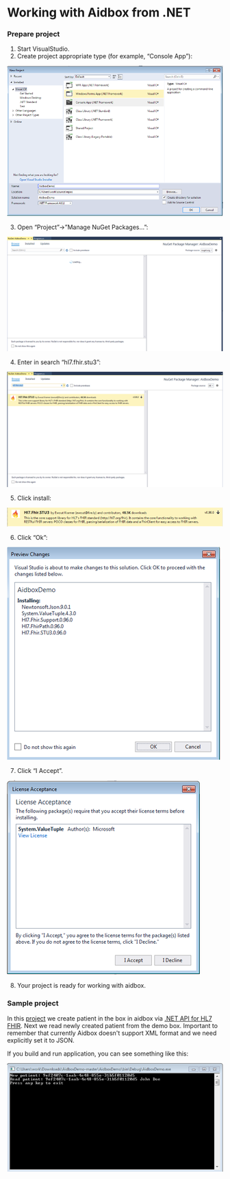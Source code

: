 # Working with Aidbox from .NET

### Prepare project

1. Start VisualStudio.
2. Create project appropriate type \(for example, “Console App”\):

![](../.gitbook/assets/1.PNG)

3. Open “Project”-&gt;”Manage NuGet Packages…”:

![](../.gitbook/assets/2.PNG)

4. Enter in search “hl7.fhir.stu3”:

![](../.gitbook/assets/3.PNG)

5. Click install:

![](../.gitbook/assets/4.PNG)

6. Click “Ok”:

![](../.gitbook/assets/5.PNG)

7. Click “I Accept”.

![](../.gitbook/assets/6.PNG)

8. Your project is ready for working with aidbox.

### Sample project

In this [project](https://github.com/VyacheslavMik/AidboxDemo) we create patient in the box in aidbox via [.NET API for HL7 FHIR](https://github.com/ewoutkramer/fhir-net-api). Next we read newly created patient from the demo box. Important to remember that currently Aidbox doesn't support XML format and we need explicitly set it to JSON.

If you build and run application, you can see something like this:  


![](../.gitbook/assets/7.PNG)

